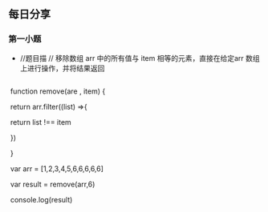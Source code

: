 ## 每日分享
### 第一小题  
- //题目描  // 移除数组 arr 中的所有值与 item 相等的元素，直接在给定arr 数组上进行操作，并将结果返回
```javascript

```
​        function remove(are , item) {

​            return arr.filter((list) =>{

​                return list !== item

​            })

​        }

​        var arr = [1,2,3,4,5,6,6,6,6,6]

​        var result = remove(arr,6)

​        console.log(result)

```
```



